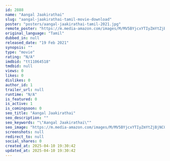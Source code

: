 ```yaml
---
id: 2888
name: "Aangal Jaakirathai"
slug: "aangal-jaakirathai-tamil-movie-download"
poster: "posters/aangal-jaakirathai-tamil-2021.jpg"
remote_poster: "https://m.media-amazon.com/images/M/MV5BYjcxYTIyZmYtZjBjNC00ZjRmLWFlNTctM2YxMzNlNDA5ZWY5XkEyXkFqcGdeQXVyMTI1NDAzMzM0._V1_SX300.jpg"
original_language: "Tamil"
dubbed_in: null
released_date: "19 Feb 2021"
synopsis: ""
type: "movie"
rating: "N/A"
imdbid: "tt11064518"
tmdbid: null
views: 0
likes: 0
dislikes: 0
author_id: 1
trailer_url: null
runtime: "N/A"
is_featured: 0
is_active: 1
is_comingsoon: 0
seo_title: "Aangal Jaakirathai"
seo_description: ""
seo_keywords: "\"Aangal Jaakirathai\""
seo_image: "https://m.media-amazon.com/images/M/MV5BYjcxYTIyZmYtZjBjNC00ZjRmLWFlNTctM2YxMzNlNDA5ZWY5XkEyXkFqcGdeQXVyMTI1NDAzMzM0._V1_SX300.jpg"
screenshots: null
redirect_to: null
social_shares: 0
created_at: 2025-04-10 19:30:42
updated_at: 2025-04-10 19:30:42
---
```


